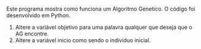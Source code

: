 Este programa mostra como funciona um Algoritmo Genetico.
O código foi desenvolvido em Python.
1) Altere a variável objetivo para uma palavra qualquer que deseja que o AG encontre.
2) Altere a variável inicio como sendo o indivíduo inicial.
